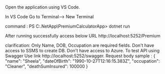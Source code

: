 Open the application using  VS Code.

In VS Code Go to Terminal--> New Terminal 

command : PS C:\.NetApp\PremiumCalculatorApp> dotnet run

After running successfully access below URL
http://localhost:5252/Premium

clarification: Only Name, DOB, Occupation are required fields.
Don't have access to SSMS to create DB.
Don't have access to Azure.
To test API using Swagger Use link http://localhost:5252/swagger.
Request body sample :
{
  "name": "Sheela",
  "dateOfBirth": "1990-10-27T12:16:15.383Z",
  "occupation": "Cleaner",
  "deathSumInsured": 100000
}
